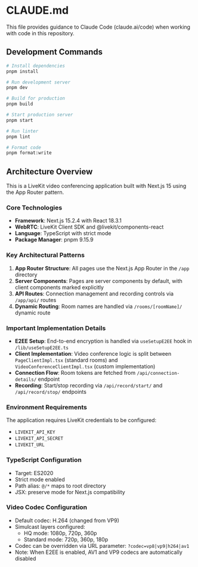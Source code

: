 # CLAUDE.md

This file provides guidance to Claude Code (claude.ai/code) when working with code in this repository.

## Development Commands

```bash
# Install dependencies
pnpm install

# Run development server
pnpm dev

# Build for production
pnpm build

# Start production server
pnpm start

# Run linter
pnpm lint

# Format code
pnpm format:write
```

## Architecture Overview

This is a LiveKit video conferencing application built with Next.js 15 using the App Router pattern.

### Core Technologies
- **Framework**: Next.js 15.2.4 with React 18.3.1
- **WebRTC**: LiveKit Client SDK and @livekit/components-react
- **Language**: TypeScript with strict mode
- **Package Manager**: pnpm 9.15.9

### Key Architectural Patterns

1. **App Router Structure**: All pages use the Next.js App Router in the `/app` directory
2. **Server Components**: Pages are server components by default, with client components marked explicitly
3. **API Routes**: Connection management and recording controls via `/app/api/` routes
4. **Dynamic Routing**: Room names are handled via `/rooms/[roomName]/` dynamic route

### Important Implementation Details

- **E2EE Setup**: End-to-end encryption is handled via `useSetupE2EE` hook in `/lib/useSetupE2EE.ts`
- **Client Implementation**: Video conference logic is split between `PageClientImpl.tsx` (standard rooms) and `VideoConferenceClientImpl.tsx` (custom implementation)
- **Connection Flow**: Room tokens are fetched from `/api/connection-details/` endpoint
- **Recording**: Start/stop recording via `/api/record/start/` and `/api/record/stop/` endpoints

### Environment Requirements

The application requires LiveKit credentials to be configured:
- `LIVEKIT_API_KEY`
- `LIVEKIT_API_SECRET`
- `LIVEKIT_URL`

### TypeScript Configuration

- Target: ES2020
- Strict mode enabled
- Path alias: `@/*` maps to root directory
- JSX: preserve mode for Next.js compatibility

### Video Codec Configuration

- Default codec: H.264 (changed from VP9)
- Simulcast layers configured:
  - HQ mode: 1080p, 720p, 360p
  - Standard mode: 720p, 360p, 180p
- Codec can be overridden via URL parameter: `?codec=vp8|vp9|h264|av1`
- Note: When E2EE is enabled, AV1 and VP9 codecs are automatically disabled